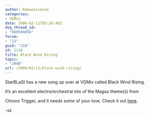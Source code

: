 ```yaml
---
author: Ramaniscence
categories:
- VGMix
date: 2006-02-11T03:26:49Z
dsq_thread_id:
- "869594056"
forum:
- "12"
guid: "218"
id: 1138
title: Black Wind Rising
topic:
- "2940"
url: /2006/02/11/black-wind-rising/
---
```


StarBLaSt has a new song up over at VGMix called Black Wind Rising.
  
It&#8217;s an excellent electro/orchestral mix of the Magus theme(s) from
  
Chrono Trigger, and it needs some of your love. Check it out [here](http://www.vgmix.com/song_view.php?song_id=5563).
  
-sz